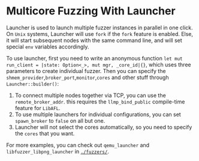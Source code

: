 # Multicore Fuzzing With Launcher

Launcher is used to launch multiple fuzzer instances in parallel in one click. On `Unix` systems, Launcher will use `fork` if the `fork` feature is enabled. Else, it will start subsequent nodes with the same command line, and will set special `env` variables accordingly.

To use launcher, first you need to write an anonymous function `let mut run_client = |state: Option<_>, mut mgr, _core_id|{}`, which uses three parameters to create individual fuzzer. Then you can specify the `shmem_provider`,`broker_port`,`monitor`,`cores` and other stuff through `Launcher::builder()`:

1. To connect multiple nodes together via TCP, you can use the `remote_broker_addr`. this requires the `llmp_bind_public` compile-time feature for `LibAFL`.
2. To use multiple launchers for individual configurations, you can set `spawn_broker` to `false` on all but one.
3. Launcher will not select the cores automatically, so you need to specify the `cores` that you want.

For more examples, you can check out `qemu_launcher` and `libfuzzer_libpng_launcher` in [`./fuzzers/`](https://github.com/AFLplusplus/LibAFL/tree/main/fuzzers).
